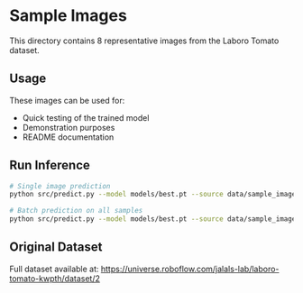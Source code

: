 # Sample Images

This directory contains 8 representative images from the Laboro Tomato dataset.

## Usage

These images can be used for:
- Quick testing of the trained model
- Demonstration purposes
- README documentation

## Run Inference

```bash
# Single image prediction
python src/predict.py --model models/best.pt --source data/sample_images/tomato_sample_1.jpg

# Batch prediction on all samples
python src/predict.py --model models/best.pt --source data/sample_images/
```

## Original Dataset

Full dataset available at: https://universe.roboflow.com/jalals-lab/laboro-tomato-kwpth/dataset/2
